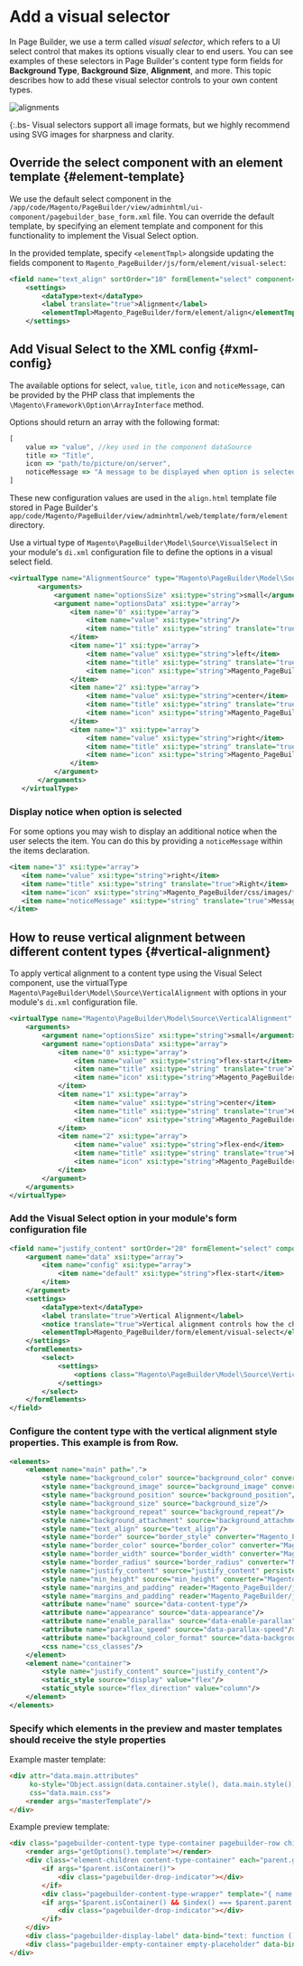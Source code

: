 # Add a visual selector

In Page Builder, we use a term called _visual selector_, which refers to a UI select control that makes its options visually clear to end users. You can see examples of these selectors in Page Builder's content type form fields for **Background Type**, **Background Size**, **Alignment**, and more. This topic describes how to add these visual selector controls to your own content types.

![alignments](../images/advanced-alignment.png "Content alignment")

{:.bs-
Visual selectors support all image formats, but we highly recommend using SVG images for sharpness and clarity.

## Override the select component with an element template {#element-template}

We use the default select component in the `/app/code/Magento/PageBuilder/view/adminhtml/ui-component/pagebuilder_base_form.xml` file. You can override the default template, by specifying an element template and component for this functionality to implement the Visual Select option.

In the provided template, specify `<elementTmpl>` alongside updating the fields component to `Magento_PageBuilder/js/form/element/visual-select`:

```xml
<field name="text_align" sortOrder="10" formElement="select" component="Magento_PageBuilder/js/form/element/visual-select">
    <settings>
        <dataType>text</dataType>
        <label translate="true">Alignment</label>
        <elementTmpl>Magento_PageBuilder/form/element/align</elementTmpl>
    </settings>
```

## Add Visual Select to the XML config {#xml-config}

The available options for select, `value`, `title`, `icon` and `noticeMessage`, can be provided by the PHP class that implements the `\Magento\Framework\Option\ArrayInterface` method.

Options should return an array with the following format:

```js
[
    value => "value", //key used in the component dataSource
    title => "Title",
    icon => "path/to/picture/on/server",
    noticeMessage => "A message to be displayed when option is selected"
]
```

These new configuration values are used in the `align.html` template file stored in Page Builder's `app/code/Magento/PageBuilder/view/adminhtml/web/template/form/element` directory.

Use a virtual type of `Magento\PageBuilder\Model\Source\VisualSelect` in your module's `di.xml` configuration file to define the options in a visual select field.

```xml
<virtualType name="AlignmentSource" type="Magento\PageBuilder\Model\Source\VisualSelect">
       <arguments>
           <argument name="optionsSize" xsi:type="string">small</argument>
           <argument name="optionsData" xsi:type="array">
               <item name="0" xsi:type="array">
                   <item name="value" xsi:type="string"/>
                   <item name="title" xsi:type="string" translate="true">Default</item>
               </item>
               <item name="1" xsi:type="array">
                   <item name="value" xsi:type="string">left</item>
                   <item name="title" xsi:type="string" translate="true">Left</item>
                   <item name="icon" xsi:type="string">Magento_PageBuilder/css/images/form/element/visual-select/alignment/left.svg</item>
               </item>
               <item name="2" xsi:type="array">
                   <item name="value" xsi:type="string">center</item>
                   <item name="title" xsi:type="string" translate="true">Center</item>
                   <item name="icon" xsi:type="string">Magento_PageBuilder/css/images/form/element/visual-select/alignment/center.svg</item>
               </item>
               <item name="3" xsi:type="array">
                   <item name="value" xsi:type="string">right</item>
                   <item name="title" xsi:type="string" translate="true">Right</item>
                   <item name="icon" xsi:type="string">Magento_PageBuilder/css/images/form/element/visual-select/alignment/right.svg</item>
               </item>
           </argument>
       </arguments>
   </virtualType>
```

### Display notice when option is selected

For some options you may wish to display an additional notice when the user selects the item. You can do this by providing a `noticeMessage` within the items declaration.

```xml
<item name="3" xsi:type="array">
   <item name="value" xsi:type="string">right</item>
   <item name="title" xsi:type="string" translate="true">Right</item>
   <item name="icon" xsi:type="string">Magento_PageBuilder/css/images/form/element/visual-select/alignment/right.svg</item>
   <item name="noticeMessage" xsi:type="string" translate="true">Message to be displayed below field when selected.</item>
</item>
```

## How to reuse vertical alignment between different content types {#vertical-alignment}

To apply vertical alignment to a content type using the Visual Select component, use the virtualType `Magento\PageBuilder\Model\Source\VerticalAlignment` with options in your module's `di.xml` configuration file.

```xml
<virtualType name="Magento\PageBuilder\Model\Source\VerticalAlignment" type="Magento\PageBuilder\Model\Source\VisualSelect">
    <arguments>
        <argument name="optionsSize" xsi:type="string">small</argument>
        <argument name="optionsData" xsi:type="array">
            <item name="0" xsi:type="array">
                <item name="value" xsi:type="string">flex-start</item>
                <item name="title" xsi:type="string" translate="true">Top</item>
                <item name="icon" xsi:type="string">Magento_PageBuilder/css/images/form/element/visual-select/vertical-align/top.svg</item>
            </item>
            <item name="1" xsi:type="array">
                <item name="value" xsi:type="string">center</item>
                <item name="title" xsi:type="string" translate="true">Center</item>
                <item name="icon" xsi:type="string">Magento_PageBuilder/css/images/form/element/visual-select/vertical-align/center.svg</item>
            </item>
            <item name="2" xsi:type="array">
                <item name="value" xsi:type="string">flex-end</item>
                <item name="title" xsi:type="string" translate="true">Bottom</item>
                <item name="icon" xsi:type="string">Magento_PageBuilder/css/images/form/element/visual-select/vertical-align/bottom.svg</item>
            </item>
        </argument>
    </arguments>
</virtualType>
```

### Add the Visual Select option in your module's form configuration file

```xml
<field name="justify_content" sortOrder="20" formElement="select" component="Magento_PageBuilder/js/form/element/visual-select">
    <argument name="data" xsi:type="array">
        <item name="config" xsi:type="array">
            <item name="default" xsi:type="string">flex-start</item>
        </item>
    </argument>
    <settings>
        <dataType>text</dataType>
        <label translate="true">Vertical Alignment</label>
        <notice translate="true">Vertical alignment controls how the child blocks of this container will be positioned. Set minimum height in order to use vertical alignment.</notice>
        <elementTmpl>Magento_PageBuilder/form/element/visual-select</elementTmpl>
    </settings>
    <formElements>
        <select>
            <settings>
                <options class="Magento\PageBuilder\Model\Source\VerticalAlignment"/>
            </settings>
        </select>
    </formElements>
</field>
```

### Configure the content type with the vertical alignment style properties. This example is from Row.

```xml
<elements>
    <element name="main" path=".">
        <style name="background_color" source="background_color" converter="Magento_PageBuilder/js/converter/style/color"/>
        <style name="background_image" source="background_image" converter="Magento_PageBuilder/js/converter/style/background-image" preview_converter="Magento_PageBuilder/js/converter/style/preview/background-image"/>
        <style name="background_position" source="background_position"/>
        <style name="background_size" source="background_size"/>
        <style name="background_repeat" source="background_repeat"/>
        <style name="background_attachment" source="background_attachment"/>
        <style name="text_align" source="text_align"/>
        <style name="border" source="border_style" converter="Magento_PageBuilder/js/converter/style/border-style"/>
        <style name="border_color" source="border_color" converter="Magento_PageBuilder/js/converter/style/color"/>
        <style name="border_width" source="border_width" converter="Magento_PageBuilder/js/converter/style/remove-px"/>
        <style name="border_radius" source="border_radius" converter="Magento_PageBuilder/js/converter/style/remove-px"/>
        <style name="justify_content" source="justify_content" persistence_mode="read"/>
        <style name="min_height" source="min_height" converter="Magento_PageBuilder/js/converter/style/remove-px"/>
        <style name="margins_and_padding" reader="Magento_PageBuilder/js/property/margins" converter="Magento_PageBuilder/js/converter/style/margins" preview_converter="Magento_PageBuilder/js/content-type/row/converter/style/margins"/>
        <style name="margins_and_padding" reader="Magento_PageBuilder/js/property/paddings" converter="Magento_PageBuilder/js/converter/style/paddings" preview_converter="Magento_PageBuilder/js/content-type/row/converter/style/paddings"/>
        <attribute name="name" source="data-content-type"/>
        <attribute name="appearance" source="data-appearance"/>
        <attribute name="enable_parallax" source="data-enable-parallax"/>
        <attribute name="parallax_speed" source="data-parallax-speed"/>
        <attribute name="background_color_format" source="data-background-color-format" persistence_mode="write"/>
        <css name="css_classes"/>
    </element>
    <element name="container">
        <style name="justify_content" source="justify_content"/>
        <static_style source="display" value="flex"/>
        <static_style source="flex_direction" value="column"/>
    </element>
</elements>
```

### Specify which elements in the preview and master templates should receive the style properties

Example master template:

```html
<div attr="data.main.attributes"
     ko-style="Object.assign(data.container.style(), data.main.style())"
     css="data.main.css">
    <render args="masterTemplate"/>
</div>
```

Example preview template:

<!-- {% raw %} -->
```html
<div class="pagebuilder-content-type type-container pagebuilder-row children-min-height" data-bind="attr: data.main.attributes, style: data.main.style, css: Object.assign(data.main.css(), {'empty-container': parent.children().length == 0, 'jarallax': data.main.attributes()['data-enable-parallax'] == 1}), event: {mouseover: onMouseOver, mouseout: onMouseOut }, mouseoverBubble: false, afterRender: function (element) { setTimeout(function () { initParallax.call($data, element); }, 0) }">
    <render args="getOptions().template"></render>
    <div class="element-children content-type-container" each="parent.getChildren()" ko-style="data.container.style" css="getChildrenCss()" attr="{id: parent.id + '-children'}" data-bind="sortable: getSortableOptions()" afterRender="function (element) { if (typeof afterChildrenRender === 'function') { afterChildrenRender(element); } }">
        <if args="$parent.isContainer()">
            <div class="pagebuilder-drop-indicator"></div>
        </if>
        <div class="pagebuilder-content-type-wrapper" template="{ name: preview.template, data: preview, afterRender: function () { preview.dispatchAfterRenderEvent.apply(preview, arguments); } }" attr="{ id: id }"></div>
        <if args="$parent.isContainer() && $index() === $parent.parent.getChildren()().length - 1">
            <div class="pagebuilder-drop-indicator"></div>
        </if>
    </div>
    <div class="pagebuilder-display-label" data-bind="text: function () { return displayLabel().toUpperCase(); }()"></div>
    <div class="pagebuilder-empty-container empty-placeholder" data-bind="css: {visible: parent.children().length == 0}, i18n: 'Drag content types or columns here'"></div>
</div>
```
<!-- {% endraw %} -->
